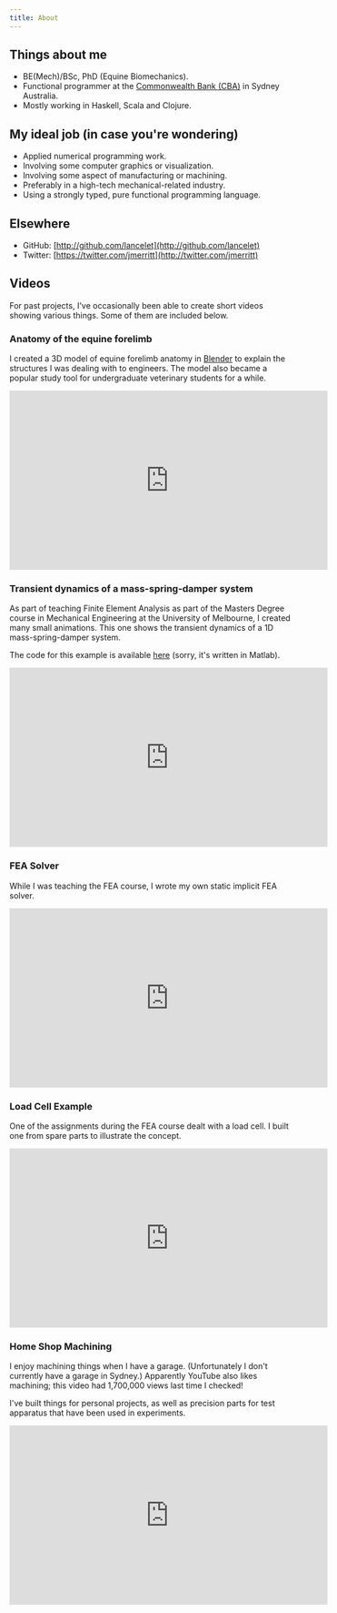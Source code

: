```yaml
---
title: About
---
```


## Things about me

  - BE(Mech)/BSc, PhD (Equine Biomechanics).
  - Functional programmer at the [Commonwealth Bank (CBA)][COMMBANK] in Sydney
    Australia.
  - Mostly working in Haskell, Scala and Clojure.

## My ideal job (in case you're wondering)

  - Applied numerical programming work.
  - Involving some computer graphics or visualization.
  - Involving some aspect of manufacturing or machining.
  - Preferably in a high-tech mechanical-related industry.
  - Using a strongly typed, pure functional programming language.

## Elsewhere

  - GitHub: [http://github.com/lancelet](http://github.com/lancelet)
  - Twitter: [https://twitter.com/jmerritt](http://twitter.com/jmerritt)

## Videos

For past projects, I've occasionally been able to create short videos showing
various things. Some of them are included below.

### Anatomy of the equine forelimb

I created a 3D model of equine forelimb anatomy in [Blender][BLENDER] to explain
the structures I was dealing with to engineers. The model also became a popular
study tool for undergraduate veterinary students for a while.

<center>
<iframe width="560" height="315" src="https://www.youtube.com/embed/AGck-JnxutM" frameborder="0" gesture="media" allow="encrypted-media" allowfullscreen></iframe>
</center>

### Transient dynamics of a mass-spring-damper system

As part of teaching Finite Element Analysis as part of the Masters Degree
course in Mechanical Engineering at the University of Melbourne, I created
many small animations. This one shows the transient dynamics of a 1D
mass-spring-damper system.

The code for this example is available [here][SPRINGCARTS] (sorry, it's
written in Matlab).

<center>
<iframe width="560" height="315" src="https://www.youtube.com/embed/QZ9IqQ1LoZo" frameborder="0" gesture="media" allow="encrypted-media" allowfullscreen></iframe>
</center>

### FEA Solver

While I was teaching the FEA course, I wrote my own static implicit FEA
solver.

<center>
<iframe width="560" height="315" src="https://www.youtube.com/embed/QrzcakDmJgc" frameborder="0" gesture="media" allow="encrypted-media" allowfullscreen></iframe>
</center>

### Load Cell Example

One of the assignments during the FEA course dealt with a load cell. I built
one from spare parts to illustrate the concept.

<center>
<iframe width="560" height="315" src="https://www.youtube.com/embed/ni9Uxn-QB-M" frameborder="0" gesture="media" allow="encrypted-media" allowfullscreen></iframe>
</center>

### Home Shop Machining

I enjoy machining things when I have a garage. (Unfortunately I don't currently
have a garage in Sydney.) Apparently YouTube also likes machining; this video
had 1,700,000 views last time I checked!

I've built things for personal projects, as well as precision parts for test
apparatus that have been used in experiments.

<center>
<iframe width="560" height="315" src="https://www.youtube.com/embed/AmeZxnDA580" frameborder="0" gesture="media" allow="encrypted-media" allowfullscreen></iframe>
</center>

[COMMBANK]: https://www.commbank.com.au/
[BLENDER]: http://www.blender.org
[SPRINGCARTS]: https://github.com/lancelet/feacode/blob/master/springcarts.m

